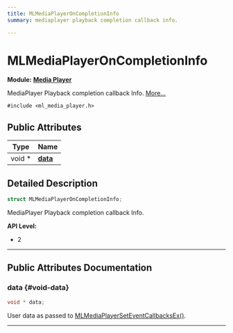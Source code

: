 ```yaml
---
title: MLMediaPlayerOnCompletionInfo
summary: mediaplayer playback completion callback info. 

---
```


# MLMediaPlayerOnCompletionInfo

**Module:** **[Media Player](/api-ref/api/Modules/group___media_player/group___media_player.md)**



MediaPlayer Playback completion callback Info.  [More...](#detailed-description)


`#include <ml_media_player.h>`

## Public Attributes

| Type           | Name           |
| -------------- | -------------- |
| void * | **[data](/api-ref/api/Modules/group___media_player/struct_m_l_media_player_on_completion_info.md#void-data)**  |

## Detailed Description

```cpp
struct MLMediaPlayerOnCompletionInfo;
```

MediaPlayer Playback completion callback Info. 




**API Level:**
  * 2




-----------
## Public Attributes Documentation

### data {#void-data}

```cpp
void * data;
```


User data as passed to [MLMediaPlayerSetEventCallbacksEx()](/api-ref/api/Modules/group___media_player/group___media_player.md#mlresult-mlmediaplayerseteventcallbacksex). 





-----------

